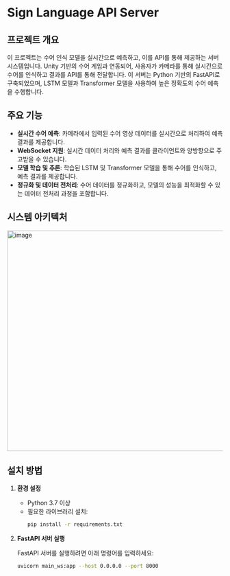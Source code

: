 # Sign Language API Server

## 프로젝트 개요

이 프로젝트는 수어 인식 모델을 실시간으로 예측하고, 이를 API를 통해 제공하는 서버 시스템입니다. Unity 기반의 수어 게임과 연동되어, 사용자가 카메라를 통해 실시간으로 수어를 인식하고 결과를 API를 통해 전달합니다. 이 서버는 Python 기반의 FastAPI로 구축되었으며, LSTM 모델과 Transformer 모델을 사용하여 높은 정확도의 수어 예측을 수행합니다.

## 주요 기능

- **실시간 수어 예측**: 카메라에서 입력된 수어 영상 데이터를 실시간으로 처리하여 예측 결과를 제공합니다.
- **WebSocket 지원**: 실시간 데이터 처리와 예측 결과를 클라이언트와 양방향으로 주고받을 수 있습니다.
- **모델 학습 및 추론**: 학습된 LSTM 및 Transformer 모델을 통해 수어를 인식하고, 예측 결과를 제공합니다.
- **정규화 및 데이터 전처리**: 수어 데이터를 정규화하고, 모델의 성능을 최적화할 수 있는 데이터 전처리 과정을 포함합니다.

## 시스템 아키텍처

<img width="1285" height="514" alt="image" src="https://github.com/user-attachments/assets/088c7735-e5d8-4073-a383-c649622c9981" />


## 설치 방법

1. **환경 설정**

   - Python 3.7 이상
   - 필요한 라이브러리 설치:
     ```bash
     pip install -r requirements.txt
     ```

2. **FastAPI 서버 실행**

   FastAPI 서버를 실행하려면 아래 명령어를 입력하세요:
   ```bash
   uvicorn main_ws:app --host 0.0.0.0 --port 8000

